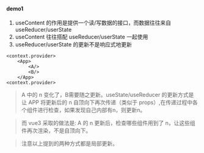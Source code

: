 #### demo1
1. useContent 的作用是提供一个读/写数据的接口，而数据往往来自 useReducer/userState
2. useContent 往往搭配 useReducer/userState 一起使用
3. useReducer/userState 的更新不是响应式地更新
```
<context.provider>
    <App>
        <A/>
        <B/>
    </App>
<context.provider>
```
> A 中的 n 变化了，B需要随之更新。useState/useReducer 的更新方式是让 APP 将更新后的 n 自顶向下再次传递（类似于 props）,在传递过程中各个组件进行检查，如果发现自己内部有n，则更新n。

> 而 vue3 采取的做法是: A 的 n 更新后，检查哪些组件用到了 n，让这些组件再次渲染，不是自顶向下。

> 注意以上提到的两种方式都是局部更新。
